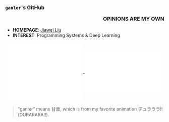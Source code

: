 ### `ganler`'s GitHub <p align="right">OPINIONS ARE MY OWN</p>

- **HOMEPAGE**: [Jiawei Liu](https://jiawei-site.github.io/)
- **INTEREST**: Programming Systems & Deep Learning

<a href="https://github.com/ganler">
  <img align="center" width="49%" src="./metrics-main.svg" />
</a>
<a href="https://github.com/ganler">
  <img align="center" width="49%" src="./metrics-lang-notable.svg" />
</a>

> "ganler" means 甘楽, which is from my favorite animation デュラララ!!(DURARARA!!).

